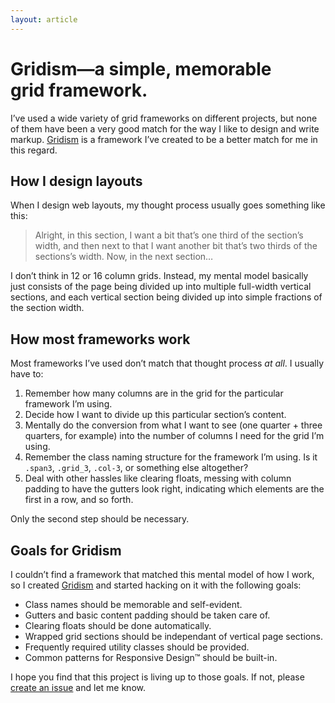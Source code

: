 ```yaml
---
layout: article
---
```


# Gridism—a simple, memorable grid&nbsp;framework.

I’ve used a wide variety of grid frameworks on different projects, but none of
them have been a very good match for the way I like to design and write markup.
[Gridism](http://cobyism/gridism) is a framework I’ve created to be a better
match for me in this regard.

## How I design layouts

When I design web layouts, my thought process usually goes something like this:

> Alright, in this section, I want a bit that’s one third of the section’s
> width, and then next to that I want another bit that’s two thirds of the
> sections’s width. Now, in the next section…

I don’t think in 12 or 16 column grids. Instead, my mental model basically just
consists of the page being divided up into multiple full-width vertical
sections, and each vertical section being divided up into simple fractions of
the section width.

## How most frameworks work

Most frameworks I’ve used don’t match that thought process *at all*. I usually have to:

1. Remember how many columns are in the grid for the particular framework I’m using.
1. Decide how I want to divide up this particular section’s content.
1. Mentally do the conversion from what I want to see (one quarter + three
quarters, for example) into the number of columns I need for the grid I’m using.
1. Remember the class naming structure for the framework I’m using. Is it
`.span3`, `.grid_3`, `.col-3`, or something else altogether?
1. Deal with other hassles like clearing floats, messing with column padding to
have the gutters look right, indicating which elements are the first in a row, and so forth.

Only the second step should be necessary.

## Goals for Gridism

I couldn’t find a framework that matched this mental model of how I work, so I
created [Gridism](http://cobyism.com/gridism) and started hacking on it with
the following goals:

- Class names should be memorable and self-evident.
- Gutters and basic content padding should be taken care of.
- Clearing floats should be done automatically.
- Wrapped grid sections should be independant of vertical page sections.
- Frequently required utility classes should be provided.
- Common patterns for Responsive Design™ should be built-in.

I hope you find that this project is living up to those goals. If not, please
[create an issue](https://github.com/cobyism/gridism/issues/new) and let me know.

##
